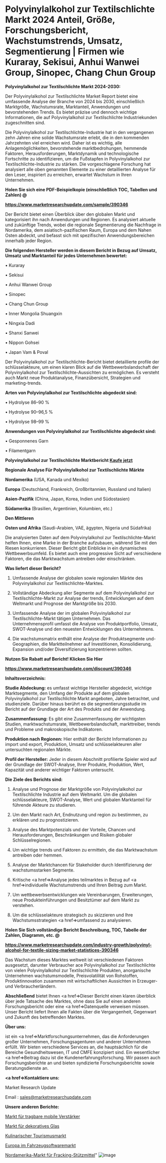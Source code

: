 # Polyvinylalkohol zur Textilschlichte Markt 2024 Anteil, Größe, Forschungsbericht, Wachstumstrends, Umsatz, Segmentierung | Firmen wie Kuraray, Sekisui, Anhui Wanwei Group, Sinopec, Chang Chun Group

<strong>Polyvinylalkohol zur Textilschlichte Markt 2024-2030:</strong>

Der Polyvinylalkohol zur Textilschlichte Market Report bietet eine umfassende Analyse der Branche von 2024 bis 2030, einschließlich Marktgröße, Wachstumsrate, Marktanteil, Anwendungen und bevorstehenden Trends. Es bietet präzise und dennoch wichtige Informationen, die auf Polyvinylalkohol zur Textilschlichte Industriekunden zugeschnitten sind.

Die Polyvinylalkohol zur Textilschlichte-Industrie hat in den vergangenen zehn Jahren eine solide Wachstumsrate erlebt, die in den kommenden Jahrzehnten viel erreichen wird. Daher ist es wichtig, alle Anlagemöglichkeiten, bevorstehende marktbedrohungen, hemmende Faktoren, Herausforderungen, Marktdynamik und technologische Fortschritte zu identifizieren, um die Fußstapfen in Polyvinylalkohol zur Textilschlichte-Industrie zu stärken. Die vorgeschlagene Forschung hat analysiert alle oben genannten Elemente zu einer detaillierten Analyse für den Leser, inspiriert zu erreichen, erwartet Wachstum in Ihren Unternehmen.



<strong>Holen Sie sich eine PDF-Beispielkopie (einschließlich TOC, Tabellen und Zahlen) @
</strong>

<strong><a href=https://www.marketresearchupdate.com/sample/390346>

<strong>https://www.marketresearchupdate.com/sample/390346</u></font></a></strong></strong>

Der Bericht bietet einen Überblick über den globalen Markt und kategorisiert ihn nach Anwendungen und Regionen. Es analysiert aktuelle und zukünftige Trends, wobei die regionale Segmentierung die Nachfrage in Nordamerika, dem asiatisch-pazifischen Raum, Europa und dem Nahen Osten abdeckt, und befasst sich mit spezifischen Anwendungsbereichen innerhalb jeder Region.



<strong>Die folgenden Hersteller werden in diesem Bericht in Bezug auf Umsatz, Umsatz und Marktanteil für jedes Unternehmen bewertet:</strong>

• Kuraray

• Sekisui

• Anhui Wanwei Group

• Sinopec

• Chang Chun Group

• Inner Mongolia Shuangxin

• Ningxia Dadi

• Shanxi Sanwei

• Nippon Gohsei

• Japan Vam & Poval

Der Polyvinylalkohol zur Textilschlichte-Bericht bietet detaillierte profile der schlüsselakteure, um einen klaren Blick auf die Wettbewerbslandschaft der Polyvinylalkohol zur Textilschlichte-Aussichten zu ermöglichen. Es versteht auch Markt neue Produktanalyse, Finanzübersicht, Strategien und marketing-trends.



<strong>Arten von Polyvinylalkohol zur Textilschlichte abgedeckt sind:</strong>

• Hydrolyse 86–90 %

• Hydrolyse 90–96,5 %

• Hydrolyse 98–99 %



<strong>Anwendungen von Polyvinylalkohol zur Textilschlichte abgedeckt sind:</strong>

• Gesponnenes Garn

• Filamentgarn



<strong>Polyvinylalkohol zur Textilschlichte Marktbericht <a href=https://www.marketresearchupdate.com/buynow/390346>Kaufe jetzt</a></strong>



<strong>Regionale Analyse Für Polyvinylalkohol zur Textilschlichte Märkte</strong>



<strong>Nordamerika</strong> (USA, Kanada und Mexiko)



<strong>Europa</strong> (Deutschland, Frankreich, Großbritannien, Russland und Italien)



<strong>Asien-Pazifik</strong> (China, Japan, Korea, Indien und Südostasien)



<strong>Südamerika</strong> (Brasilien, Argentinien, Kolumbien, etc.)



<strong>Den Mittleren</strong> 

<strong>Osten und Afrika</strong> (Saudi-Arabien, VAE, ägypten, Nigeria und Südafrika)

Die analysierten Daten auf dem Polyvinylalkohol zur Textilschlichte-Markt helfen Ihnen, eine Marke in der Branche aufzubauen, während Sie mit den Riesen konkurrieren. Dieser Bericht gibt Einblicke in ein dynamisches Wettbewerbsumfeld. Es bietet auch eine progressive Sicht auf verschiedene Faktoren, die das Marktwachstum antreiben oder einschränken.



<strong>Was liefert dieser Bericht?</strong>

1. Umfassende Analyse der globalen sowie regionalen Märkte des Polyvinylalkohol zur Textilschlichte-Marktes.

2. Vollständige Abdeckung aller Segmente auf dem Polyvinylalkohol zur Textilschlichte-Markt zur Analyse der trends, Entwicklungen auf dem Weltmarkt und Prognose der Marktgröße bis 2030.

3. Umfassende Analyse der im globalen Polyvinylalkohol zur Textilschlichte-Markt tätigen Unternehmen. Das Unternehmensprofil umfasst die Analyse von Produktportfolio, Umsatz, SWOT-Analyse und den neuesten Entwicklungen des Unternehmens.

4. Die wachstumsmatrix enthält eine Analyse der Produktsegmente und-Geographien, die Marktteilnehmer auf Investitionen, Konsolidierung, Expansion und/oder Diversifizierung konzentrieren sollten.



<strong>Nutzen Sie Rabatt auf Bericht! Klicken Sie Hier
</strong>

<strong><a href=https://www.marketresearchupdate.com/discount/390346>https://www.marketresearchupdate.com/discount/390346</b></u></font></strong></a>



<strong>Inhaltsverzeichnis:</strong>



<strong>Studie Abdeckung:</strong> es umfasst wichtige Hersteller abgedeckt, wichtige Marktsegmente, den Umfang der Produkte auf dem globalen Polyvinylalkohol zur Textilschlichte Markt angeboten, Jahre betrachtet, und studienziele. Darüber hinaus berührt es die segmentierungsstudie im Bericht auf der Grundlage der Art des Produkts und der Anwendung.



<strong>Zusammenfassung:</strong> Es gibt eine Zusammenfassung der wichtigsten Studien, marktwachstumsrate, Wettbewerbslandschaft, markttreiber, trends und Probleme und makroskopische Indikatoren.



<strong>Produktion nach Regionen:</strong> Hier enthält der Bericht Informationen zu import und export, Produktion, Umsatz und schlüsselakteuren aller untersuchten regionalen Märkte.



<strong>Profil der Hersteller:</strong> Jeder in diesem Abschnitt profilierte Spieler wird auf der Grundlage der SWOT-Analyse, Ihrer Produkte, Produktion, Wert, Kapazität und anderer wichtiger Faktoren untersucht.



<strong>Die Ziele des Berichts sind:</strong>

1) Analyse und Prognose der Marktgröße von Polyvinylalkohol zur Textilschlichte Industrie auf dem Weltmarkt.
Um die globalen schlüsselakteure, SWOT-Analyse, Wert und globalen Marktanteil für führende Akteure zu studieren.

2) Um den Markt nach Art, Endnutzung und region zu bestimmen, zu erklären und zu prognostizieren.

3) Analyse des Marktpotenzials und der Vorteile, Chancen und Herausforderungen, Beschränkungen und Risiken globaler Schlüsselregionen.

4) Um wichtige trends und Faktoren zu ermitteln, die das Marktwachstum antreiben oder hemmen.

5) Analyse der Marktchancen für Stakeholder durch Identifizierung der wachstumsstarken Segmente.

6) Kritische <a href=>Analyse</a> jedes teilmarktes in Bezug auf <a href=>individuelle</a> Wachstumstrends und Ihren Beitrag zum Markt.

7) Um wettbewerbsentwicklungen wie Vereinbarungen, Erweiterungen, neue Produkteinführungen und Besitztümer auf dem Markt zu verstehen.

8) Um die schlüsselakteure strategisch zu skizzieren und Ihre Wachstumsstrategien <a href=>umfassend</a> zu analysieren.



<strong>Holen Sie Sich vollständige Bericht Beschreibung, TOC, Tabelle der Zahlen, Diagramm, etc. @ </strong>

<strong><a href=https://www.marketresearchupdate.com/industry-growth/polyvinyl-alcohol-for-textile-sizing-market-statistices-390346>https://www.marketresearchupdate.com/industry-growth/polyvinyl-alcohol-for-textile-sizing-market-statistices-390346</a></font></strong>

Das Wachstum dieses Marktes weltweit ist verschiedenen Faktoren ausgesetzt, darunter Verbraucher ace Polyvinylalkohol zur Textilschlichte von vielen Polyvinylalkohol zur Textilschlichte Produkten, anorganische Unternehmen wachstumsmodelle, Preisvolatilität von Rohstoffen, Produktinnovation zusammen mit wirtschaftlichen Aussichten in Erzeuger-und Verbraucherländern.



<strong>Abschließend</strong> bietet Ihnen <a href=>Dieser</a> Bericht einen klaren überblick über jede Tatsache des Marktes, ohne dass Sie auf einen anderen Forschungsbericht oder eine <a href=>Datenquelle</a> verweisen müssen. Unser Bericht liefert Ihnen alle Fakten über die Vergangenheit, Gegenwart und Zukunft des betreffenden Marktes.



<strong>Über uns:</strong>

 ist ein <a href=>Marktfors</a>chungsunternehmen, das die Anforderungen großer Unternehmen, Forschungsagenturen und anderer Unternehmen erfüllt. Wir bieten verschiedene Services an, die hauptsächlich für die Bereiche Gesundheitswesen, IT und CMFE konzipiert sind. Ein wesentlicher <a href=>Beitrag</a> dazu ist die Kundenerfahrungsforschung. Wir passen auch Forschungsberichte an und bieten syndizierte Forschungsberichte sowie Beratungsdienste an.



<strong><a href=>Kontaktiere uns:</a></strong>

Market Research Update

Email : sales@marketresearchupdate.com



<strong>Unsere anderen Berichte:</strong>

<a href=https://www.linkedin.com/pulse/portable-mobile-amplifiers-market-size-share>Markt für tragbare mobile Verstärker</a>

<a href=https://www.linkedin.com/pulse/decorative-glass-market-size-set-grow-remarkable>Markt für dekoratives Glas</a>

<a href=https://www.linkedin.com/pulse/culinary-tourism-market-size-industry-growth>Kulinarischer Tourismusmarkt</a>

<a href=https://www.linkedin.com/pulse/europe-in-vehicle-software-market-analysis-2023-size-share>Europa im Fahrzeugsoftwaremarkt</a>

<a href=https://www.linkedin.com/pulse/north-america-fracking-proppants-market-size>Nordamerika-Markt für Fracking-Stützmittel</a>"
![image](https://github.com/Gayatrikarjule/Market-Analysis-361/assets/97346546/6fa17c0e-3e5d-445f-a05e-1522264622a8)
